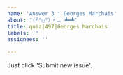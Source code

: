 ```yaml
---
name: 'Answer 3 : Georges Marchais'
about: "(╯°□°）╯︵ ┻━┻"
title: quiz|497|Georges Marchais
labels: ''
assignees: ''

---
```


Just click 'Submit new issue'.
